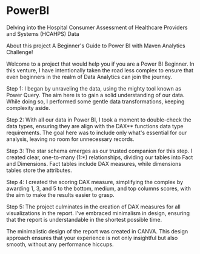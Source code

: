 # PowerBI
Delving into the Hospital Consumer Assessment of Healthcare Providers and Systems (HCAHPS) Data

About this project
A Beginner's Guide to Power BI with Maven Analytics Challenge!

Welcome to a project that would help you if you are a Power BI Beginner. In this venture, I have intentionally taken the road less complex to ensure that even beginners in the realm of Data Analytics can join the journey.

Step 1: I began by unraveling the data, using the mighty tool known as Power Query. The aim here is to gain a solid understanding of our data. While doing so, I performed some gentle data transformations, keeping complexity aside.

Step 2: With all our data in Power BI, I took a moment to double-check the data types, ensuring they are align with the DAX** functions data type requirements. The goal here was to include only what's essential for our analysis, leaving no room for unnecessary records.

Step 3: The star schema emerges as our trusted companion for this step. I created clear, one-to-many (1:*) relationships, dividing our tables into Fact and Dimensions. Fact tables include DAX measures, while dimensions tables store the attributes.

Step 4: I created the scoring DAX measure, simplifying the complex by awarding 1, 3, and 5 to the bottom, medium, and top columns scores, with the aim to make the results easier to grasp.

Step 5: The project culminates in the creation of DAX measures for all visualizations in the report. I've embraced minimalism in design, ensuring that the report is understandable in the shortest possible time.

The minimalistic design of the report was created in CANVA. This design approach ensures that your experience is not only insightful but also smooth, without any performance hiccups.
